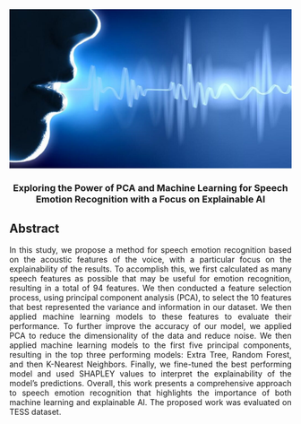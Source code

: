 
<div align="center">
  <a href="https://github.com/alaaNfissi/INSE6220_Project">
    <img src="voice-biometrics-1024x576.jpg" alt="Logo" width="600" height=auto >
  </a>

  <h3 align="center">Exploring the Power of PCA and Machine Learning for Speech Emotion Recognition with a Focus on Explainable AI</h3>
   <!-- <a href="https://github.com/alaaNfissi/INSE6220_Project"><strong>Explore the docs »</strong></a> -->
</div>

## Abstract

<p align="justify"> In this study, we propose a method for speech emotion recognition based on the acoustic features of the voice,
with a particular focus on the explainability of the results. To accomplish this, we first calculated as many speech features as possible that may be useful for emotion recognition, resulting in a total of 94 features. We then conducted a feature selection process, using principal component analysis (PCA), to select the 10 features that best represented the variance and information in our dataset. We then applied machine learning models to these features to evaluate their performance. To further improve the accuracy of our model, we applied PCA to reduce the dimensionality of the data and reduce noise. We then applied machine learning models to the first five principal components, resulting in the top three performing models: Extra Tree, Random Forest, and then K-Nearest Neighbors. Finally, we fine-tuned the best performing model and used SHAPLEY values to interpret the explainability of the model’s predictions. Overall, this work presents a comprehensive approach to speech emotion recognition that highlights the importance of both machine learning and explainable AI. The proposed work was evaluated on TESS dataset. </p>

